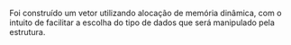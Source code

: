 Foi construído um vetor utilizando alocação de memória dinâmica, com o intuito de facilitar a escolha do tipo de dados que será manipulado pela estrutura.